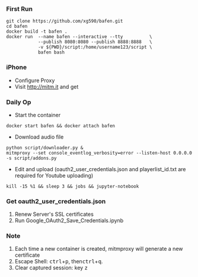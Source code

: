 ### First Run
```
git clone https://github.com/xg590/bafen.git
cd bafen
docker build -t bafen .
docker run  --name bafen --interactive --tty          \
            --publish 8080:8080 --publish 8888:8888   \
			-v ${PWD}/script:/home/username123/script \
			bafen bash
``` 
### iPhone
* Configure Proxy
* Visit http://mitm.it and get 
### Daily Op
* Start the container
```
docker start bafen && docker attach bafen
```
* Download audio file
```
python script/downloader.py &
mitmproxy --set console_eventlog_verbosity=error --listen-host 0.0.0.0 -s script/addons.py
```
* Edit and upload (oauth2_user_credentials.json and playerlist_id.txt are required for Youtube uploading)
```
kill -15 %1 && sleep 3 && jobs && jupyter-notebook
```
### Get oauth2_user_credentials.json
  1. Renew Server's SSL certificates
  2. Run Google_OAuth2_Save_Credentials.ipynb
### Note
  1. Each time a new container is created, mitmproxy will generate a new certificate
  2. Escape Shell: <kbd>ctrl</kbd>+<kbd>p</kbd>, then<kbd>ctrl</kbd>+<kbd>q</kbd>.
  3. Clear captured session: key <kbd>z</kbd>